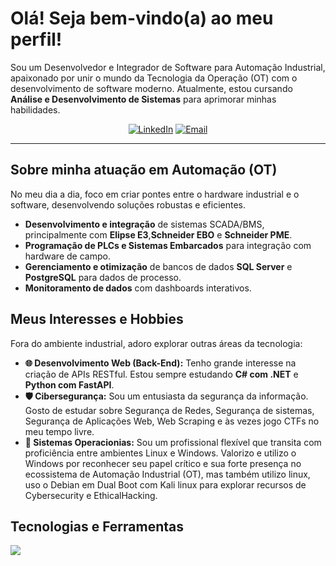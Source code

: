 # Olá! Seja bem-vindo(a) ao meu perfil!

Sou um Desenvolvedor e Integrador de Software para Automação Industrial, apaixonado por unir o mundo da Tecnologia da Operação (OT) com o desenvolvimento de software moderno. Atualmente, estou cursando **Análise e Desenvolvimento de Sistemas** para aprimorar minhas habilidades.

<p align="center">
  <a href="https://www.linkedin.com/in/m4th3eusss/" target="_blank"><img src="https://img.shields.io/badge/LinkedIn-0077B5?style=for-the-badge&logo=linkedin&logoColor=white" alt="LinkedIn"></a>
  <a href="matheusss.dev01@gmail.com" target="_blank"><img src="https://img.shields.io/badge/Gmail-D14836?style=for-the-badge&logo=gmail&logoColor=white" alt="Email"></a>
</p>

---

## Sobre minha atuação em Automação (OT)
No meu dia a dia, foco em criar pontes entre o hardware industrial e o software, desenvolvendo soluções robustas e eficientes.
-   **Desenvolvimento e integração** de sistemas SCADA/BMS, principalmente com **Elipse E3**,**Schneider EBO** e **Schneider PME**.
-   **Programação de PLCs e Sistemas Embarcados** para integração com hardware de campo.
-   **Gerenciamento e otimização** de bancos de dados **SQL Server** e **PostgreSQL** para dados de processo.
-   **Monitoramento de dados** com dashboards interativos.

## Meus Interesses e Hobbies
Fora do ambiente industrial, adoro explorar outras áreas da tecnologia:
-   **🌐 Desenvolvimento Web (Back-End):** Tenho grande interesse na criação de APIs RESTful. Estou sempre estudando **C# com .NET** e **Python com FastAPI**.
-   **🛡️ Cibersegurança:** Sou um entusiasta da segurança da informação. Gosto de estudar sobre Segurança de Redes, Segurança de sistemas, Segurança de Aplicações Web, Web Scraping e às vezes jogo CTFs no meu tempo livre.
-   **🐧 Sistemas Operacionias:** Sou um profissional flexível que transita com proficiência entre ambientes Linux e Windows. Valorizo e utilizo o Windows por reconhecer seu papel crítico e sua forte presença no ecossistema de Automação Industrial (OT), mas também utilizo linux, uso o Debian em Dual Boot com Kali linux para explorar recursos de Cybersecurity e EthicalHacking.

## Tecnologias e Ferramentas
<p align="left">
  <a href="https://skillicons.dev">
    <img src="https://skillicons.dev/icons?i=c,cpp,cs,visualstudio,html,css,javascript,py,vscode,git,docker,postgres,grafana,bash,linux" />
  </a>
</p>
